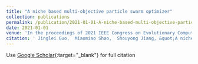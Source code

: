 ```yaml
---
title: "A niche based multi-objective particle swarm optimizer"
collection: publications
permalink: /publication/2021-01-01-A-niche-based-multi-objective-particle-swarm-optimizer
date: 2021-01-01
venue: 'In the proceedings of 2021 IEEE Congress on Evolutionary Computation (CEC)'
citation: ' Jinglei Guo,  Miaomiao Shao,  Shouyong Jiang, &quot;A niche based multi-objective particle swarm optimizer.&quot; In the proceedings of 2021 IEEE Congress on Evolutionary Computation (CEC), 2021.'
---
```

Use [Google Scholar](https://scholar.google.com/scholar?q=A+niche+based+multi+objective+particle+swarm+optimizer){:target="_blank"} for full citation